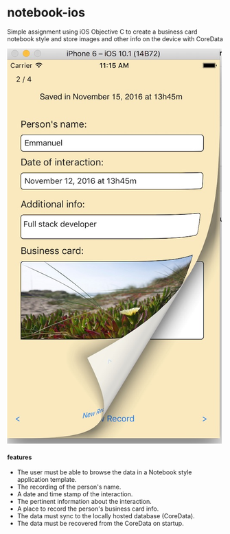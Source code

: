 # notebook-ios
Simple assignment using iOS Objective C to create a business card notebook style and store images and other info on the device with CoreData

![screenshot](https://github.com/manelpb/notebook-ios/blob/master/screenshot.jpg?raw=true)

#### features
- The user must be able to browse the data in a Notebook style application template.
- The recording of the person's name.
- A date and time stamp of the interaction.
- The pertinent information about the interaction.
- A place to record the person's business card info.
- The data must sync to the locally hosted database (CoreData).
- The data must be recovered from the CoreData on startup.
